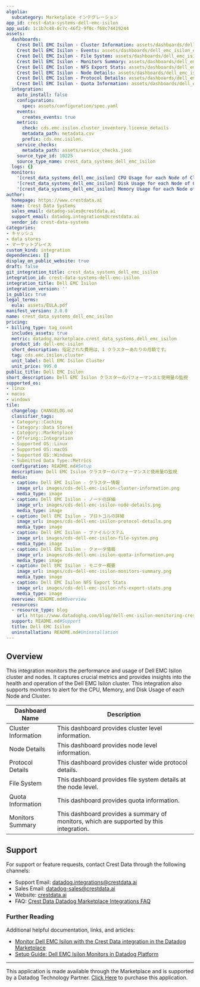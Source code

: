 ```yaml
---
algolia:
  subcategory: Marketplace インテグレーション
app_id: crest-data-systems-dell-emc-isilon
app_uuid: 1c1b7c48-0c7c-46f2-9f0c-f68c74419244
assets:
  dashboards:
    Crest Dell EMC Isilon - Cluster Information: assets/dashboards/dell_emc_isilon_cluster_information.json
    Crest Dell EMC Isilon - Events: assets/dashboards/dell_emc_isilon_events.json
    Crest Dell EMC Isilon - File System: assets/dashboards/dell_emc_isilon_file_system.json
    Crest Dell EMC Isilon - Monitors Summary: assets/dashboards/dell_emc_isilon_monitors_summary.json
    Crest Dell EMC Isilon - NFS Export Stats: assets/dashboards/dell_emc_isilon_nfs_export_stats.json
    Crest Dell EMC Isilon - Node Details: assets/dashboards/dell_emc_isilon_node_details.json
    Crest Dell EMC Isilon - Protocol Details: assets/dashboards/dell_emc_isilon_protocol_details.json
    Crest Dell EMC Isilon - Quota Information: assets/dashboards/dell_emc_isilon_quota_information.json
  integration:
    auto_install: false
    configuration:
      spec: assets/configuration/spec.yaml
    events:
      creates_events: true
    metrics:
      check: cds.emc.isilon.cluster_inventory.license_details
      metadata_path: metadata.csv
      prefix: cds.emc.isilon.
    service_checks:
      metadata_path: assets/service_checks.json
    source_type_id: 10225
    source_type_name: crest_data_systems_dell_emc_isilon
  logs: {}
  monitors:
    '[crest_data_systems_dell_emc_isilon] CPU Usage for each Node of Cluster': assets/monitors/cds_cpu_usage_for_each_node_and_cluster.json
    '[crest_data_systems_dell_emc_isilon] Disk Usage for each Node of Cluster': assets/monitors/cds_disk_usage_for_each_node_and_cluster.json
    '[crest_data_systems_dell_emc_isilon] Memory Usage for each Node of Cluster': assets/monitors/cds_memory_usage_for_each_node_and_cluster.json
author:
  homepage: https://www.crestdata.ai
  name: Crest Data Systems
  sales_email: datadog-sales@crestdata.ai
  support_email: datadog.integrations@crestdata.ai
  vendor_id: crest-data-systems
categories:
- キャッシュ
- data stores
- マーケットプレイス
custom_kind: integration
dependencies: []
display_on_public_website: true
draft: false
git_integration_title: crest_data_systems_dell_emc_isilon
integration_id: crest-data-systems-dell-emc-isilon
integration_title: Dell EMC Isilon
integration_version: ''
is_public: true
legal_terms:
  eula: assets/EULA.pdf
manifest_version: 2.0.0
name: crest_data_systems_dell_emc_isilon
pricing:
- billing_type: tag_count
  includes_assets: true
  metric: datadog.marketplace.crest_data_systems.dell_emc_isilon
  product_id: dell-emc-isilon
  short_description: 指定された費用は、1 クラスターあたりの月額です。
  tag: cds.emc.isilon.cluster
  unit_label: Dell EMC Isilon Cluster
  unit_price: 995.0
public_title: Dell EMC Isilon
short_description: Dell EMC Isilon クラスターのパフォーマンスと使用量の監視
supported_os:
- linux
- macos
- windows
tile:
  changelog: CHANGELOG.md
  classifier_tags:
  - Category::Caching
  - Category::Data Stores
  - Category::Marketplace
  - Offering::Integration
  - Supported OS::Linux
  - Supported OS::macOS
  - Supported OS::Windows
  - Submitted Data Type::Metrics
  configuration: README.md#Setup
  description: Dell EMC Isilon クラスターのパフォーマンスと使用量の監視
  media:
  - caption: Dell EMC Isilon - クラスター情報
    image_url: images/cds-dell-emc-isilon-cluster-information.png
    media_type: image
  - caption: Dell EMC Isilon - ノードの詳細
    image_url: images/cds-dell-emc-isilon-node-details.png
    media_type: image
  - caption: Dell EMC Isilon - プロトコルの詳細
    image_url: images/cds-dell-emc-isilon-protocol-details.png
    media_type: image
  - caption: Dell EMC Isilon - ファイルシステム
    image_url: images/cds-dell-emc-isilon-file-system.png
    media_type: image
  - caption: Dell EMC Isilon - クォータ情報
    image_url: images/cds-dell-emc-isilon-quota-information.png
    media_type: image
  - caption: Dell EMC Isilon - モニター概要
    image_url: images/cds-dell-emc-isilon-monitors-summary.png
    media_type: image
  - caption: Dell EMC Isilon NFS Export Stats
    image_url: images/cds-dell-emc-isilon-nfs-export-stats.png
    media_type: image
  overview: README.md#Overview
  resources:
  - resource_type: blog
    url: https://www.datadoghq.com/blog/dell-emc-isilon-monitoring-crest-data-systems-datadog-marketplace/
  support: README.md#Support
  title: Dell EMC Isilon
  uninstallation: README.md#Uninstallation
---
```


<!--  SOURCED FROM https://github.com/DataDog/marketplace -->


## Overview

This integration monitors the performance and usage of Dell EMC Isilon cluster and nodes. It captures crucial metrics and provides insights into the health and operation of the Dell EMC Isilon cluster. This integration also supports monitors to alert for the CPU, Memory, and Disk Usage of each Node and Cluster.

| Dashboard Name      | Description                                                                             |
| ------------------- | --------------------------------------------------------------------------------------- |
| Cluster Information | This dashboard provides cluster level information.                                      |
| Node Details        | This dashboard provides node level information.                                         |
| Protocol Details    | This dashboard provides cluster wide protocol details.                                  |
| File System         | This dashboard provides file system details at the node level.                          |
| Quota Information   | This dashboard provides quota information.                                              |
| Monitors Summary    | This dashboard provides a summary of monitors, which are supported by this integration. |

## Support

For support or feature requests, contact Crest Data through the following channels:

- Support Email: [datadog.integrations@crestdata.ai][10]
- Sales Email: [datadog-sales@crestdata.ai][11]
- Website: [crestdata.ai][3]
- FAQ: [Crest Data Datadog Marketplace Integrations FAQ][8]

### Further Reading

Additional helpful documentation, links, and articles:

- [Monitor Dell EMC Isilon with the Crest Data integration in the Datadog Marketplace][1]
- [Setup Guide: Dell EMC Isilon Monitors in Datadog Platform][2]

[1]: https://www.datadoghq.com/blog/dell-emc-isilon-monitoring-crest-data-systems-datadog-marketplace/
[2]: https://www.crestdata.ai/data_sheet/datadog-setup-monitor/
[3]: https://www.crestdata.ai/
[4]: https://www.dell.com/support/manuals/en-in/isilon-onefs/ifs_pub_administration_guide_cli/administrative-roles-and-privileges
[5]: https://docs.crestdata.ai/datadog-integrations-readme/Dell_EMC_Isilon.pdf
[6]: https://docs.datadoghq.com/ja/agent/?tab=Linux
[7]: https://docs.datadoghq.com/ja/account_management/api-app-keys/
[8]: https://docs.crestdata.ai/datadog-integrations-readme/Crest_Data_Datadog_Integrations_FAQ.pdf
[9]: https://docs.datadoghq.com/ja/agent/guide/agent-configuration-files/?tab=agentv6v7
[10]: mailto:datadog.integrations@crestdata.ai
[11]: mailto:datadog-sales@crestdata.ai
---
This application is made available through the Marketplace and is supported by a Datadog Technology Partner. <a href="https://app.datadoghq.com/marketplace/app/crest-data-systems-dell-emc-isilon" target="_blank">Click Here</a> to purchase this application.